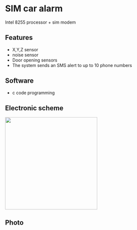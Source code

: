 #  SIM car alarm
Intel 8255 processor +  sim modem


## Features
- X,Y,Z sensor
- noise sensor
- Door opening sensors
- The system sends an SMS alert to up to 10 phone numbers


## Software
- c code programming

## Electronic scheme

<img src="https://github.com/matanatar11/Car-alarms/assets/101950216/be66345f-4548-4ec9-b8f9-62f808b494cf" width="300"  />


## Photo
 


































